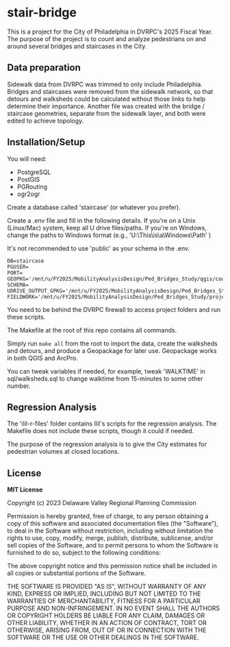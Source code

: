 # stair-bridge

This is a project for the City of Philadelphia in DVRPC's 2025 Fiscal Year. 
The purpose of the project is to count and analyze pedestrians on and around several bridges and staircases in the City.

## Data preparation
Sidewalk data from DVRPC was trimmed to only include Philadelphia. 
Bridges and staircases were removed from the sidewalk network, so that detours and walksheds could be calculated without those links to help determine their importance.
Another file was created with the bridge / staircase geometries, separate from the sidewalk layer, and both were edited to achieve topology.

## Installation/Setup
You will need:
- PostgreSQL
- PostGIS
- PGRouting
- ogr2ogr

Create a database called 'staircase' (or whatever you prefer).

Create a .env file and fill in the following details. If you're on a Unix (Linux/Mac) system, keep all U drive files/paths.
If you're on Windows, change the paths to Windows format (e.g., 'U:\This\is\a\Windows\Path' )  

It's not recommended to use 'public' as your schema in the .env. 

```
DB=staircase
PGUSER=
PORT=
GEOPKG='/mnt/u/FY2025/MobilityAnalysisDesign/Ped_Bridges_Study/qgis/count_locations_reproj.gpkg'
SCHEMA=
UDRIVE_OUTPUT_GPKG='/mnt/u/FY2025/MobilityAnalysisDesign/Ped_Bridges_Study/project_output/outputs.gpkg'
FIELDWORK='/mnt/u/FY2025/MobilityAnalysisDesign/Ped_Bridges_Study/project_input/field_work_data.csv'
```

You need to be behind the DVRPC firewall to access project folders and run these scripts.

The Makefile at the root of this repo contains all commands. 

Simply run `make all` from the root to import the data, create the walksheds and detours, and produce a Geopackage for later use.
Geopackage works in both QGIS and ArcPro.

You can tweak variables if needed, for example, tweak 'WALKTIME' in sql/walksheds.sql to change walktime from 15-minutes to some other number.

## Regression Analysis
The 'ilil-r-files' folder contains Ilil's scripts for the regression analysis.
The Makefile does not include these scripts, though it could if needed. 

The purpose of the regression analysis is to give the City estimates for pedestrian volumes at closed locations.

## License

**MIT License**

Copyright (c) 2023 Delaware Valley Regional Planning Commission

Permission is hereby granted, free of charge, to any person obtaining a copy
of this software and associated documentation files (the "Software"), to
deal in the Software without restriction, including without limitation the
rights to use, copy, modify, merge, publish, distribute, sublicense, and/or
sell copies of the Software, and to permit persons to whom the Software is
furnished to do so, subject to the following conditions:

The above copyright notice and this permission notice shall be included in
all copies or substantial portions of the Software.

THE SOFTWARE IS PROVIDED "AS IS", WITHOUT WARRANTY OF ANY KIND, EXPRESS OR
IMPLIED, INCLUDING BUT NOT LIMITED TO THE WARRANTIES OF MERCHANTABILITY,
FITNESS FOR A PARTICULAR PURPOSE AND NON-INFRINGEMENT. IN NO EVENT SHALL THE
AUTHORS OR COPYRIGHT HOLDERS BE LIABLE FOR ANY CLAIM, DAMAGES OR OTHER
LIABILITY, WHETHER IN AN ACTION OF CONTRACT, TORT OR OTHERWISE, ARISING
FROM, OUT OF OR IN CONNECTION WITH THE SOFTWARE OR THE USE OR OTHER DEALINGS
IN THE SOFTWARE.
